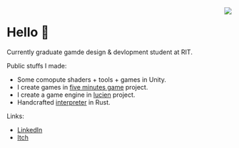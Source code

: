<img src="https://github-readme-stats.vercel.app/api/top-langs/?username=KHN190&layout=compact" align="right">

# Hello 🌙 

Currently graduate gamde design & devlopment student at RIT. 

Public stuffs I made:
- Some comopute shaders + tools + games in Unity.
- I create games in [five minutes game](https://github.com/5-mins-games) project.
- I create a game engine in [lucien](https://github.com/LuciEngine) project.
- Handcrafted [interpreter](https://github.com/KHN190/rlox) in Rust.

Links:
- [LinkedIn](https://www.linkedin.com/in/凌霄-余-587483123/)
- [Itch](https://knh190.itch.io)
